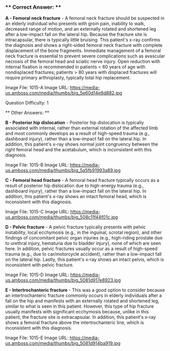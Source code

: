### ** Correct Answer: **

**A - Femoral neck fracture** - A femoral neck fracture should be suspected in an elderly individual who presents with groin pain, inability to walk, decreased range of motion, and an externally rotated and shortened leg after a low-impact fall on the lateral hip. Because the fracture site is intracapsular, there is typically little bruising. This patient's x-ray confirms the diagnosis and shows a right-sided femoral neck fracture with complete displacement of the bone fragments. Immediate management of a femoral neck fracture is essential to prevent severe complications such as avascular necrosis of the femoral head and sciatic nerve injury. Open reduction with internal fixation is recommended in patients < 60 years of age with nondisplaced fractures; patients > 80 years with displaced fractures will require primary arthroplasty, typically total hip replacement.

Image File: 1015-A
Image URL: https://media-us.amboss.com/media/thumbs/big_5e60d14e8d882.jpg

Question Difficulty: 1

** Other Answers: **

**B - Posterior hip dislocation** - Posterior hip dislocation is typically associated with internal, rather than external rotation of the affected limb and most commonly develops as a result of high-speed trauma (e.g., dashboard injury), rather than a low-impact fall on the lateral hip. In addition, this patient's x-ray shows normal joint congruency between the right femoral head and the acetabulum, which is inconsistent with this diagnosis.

Image File: 1015-B
Image URL: https://media-us.amboss.com/media/thumbs/big_5a5fb91993a89.jpg

**C - Femoral head fracture** - A femoral head fracture typically occurs as a result of posterior hip dislocation due to high-energy trauma (e.g., dashboard injury), rather than a low-impact fall on the lateral hip. In addition, this patient's x-ray shows an intact femoral head, which is inconsistent with this diagnosis.

Image File: 1015-C
Image URL: https://media-us.amboss.com/media/thumbs/big_508c11f44f01c.jpg

**D - Pelvic fracture** - A pelvic fracture typically presents with pelvic instability, local ecchymosis (e.g., in the inguinal, scrotal region), and other findings of concomitant pelvic organ injuries (e.g., high-riding prostate due to urethral injury, hematuria due to bladder injury), none of which are seen here. In addition, pelvic fractures usually occur as a result of high-speed trauma (e.g., due to car/motorcycle accident), rather than a low-impact fall on the lateral hip. Lastly, this patient's x-ray shows an intact pelvis, which is inconsistent with pelvic fracture.

Image File: 1015-D
Image URL: https://media-us.amboss.com/media/thumbs/big_5081d917e8923.jpg

**E - Intertrochanteric fracture** - This was a good option to consider because an intertrochanteric fracture commonly occurs in elderly individuals after a fall on the hip and manifests with an externally rotated and shortened leg, similar to what is seen in this patient. However, this type of hip fracture usually manifests with significant ecchymosis because, unlike in this patient, the fracture site is extracapsular. In addition, this patient's x-ray shows a femoral fracture above the intertrochanteric line, which is inconsistent with this diagnosis.

Image File: 1015-E
Image URL: https://media-us.amboss.com/media/thumbs/big_5081d914ba919.jpg

